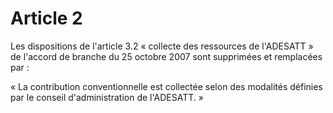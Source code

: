 # Article 2

Les dispositions de l'article 3.2 « collecte des ressources de l'ADESATT » de l'accord de branche du 25 octobre 2007 sont supprimées et remplacées par :

« La contribution conventionnelle est collectée selon des modalités définies par le conseil d'administration de l'ADESATT. »

